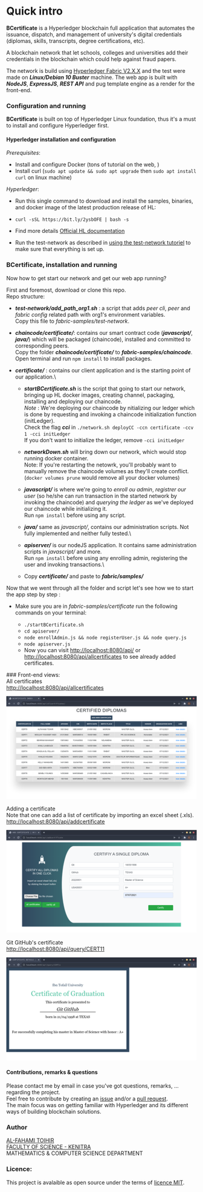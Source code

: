 # Quick intro

**BCertificate** is a Hyperledger blockchain full application that automates the issuance, dispatch, and management of university's digital credentials (diplomas, skills, transcripts, degree certifications, etc).

A blockchain network that let schools, colleges and universities add their credentials in the blockchain which could help against fraud papers.

The network is build using [Hyperledger Fabric V2.X.X](https://www.hyperledger.org/use/fabric) and the test were made on **_Linux/Debian 10 Buster_** machine. 
The web app is built with **_NodeJS_**, **_ExpressJS_**, **_REST API_** and pug template engine as a render for the front-end.

### Configuration and running
**BCertificate** is built on top of Hyperledger Linux foundation, thus it's a must to install and configure Hyperledger first.

#### Hyperledger installation and configuration

*Prerequisites*:
  - Install and configure Docker (tons of tutorial on the web, )
  - Install curl (`sudo apt update && sudo apt upgrade` then `sudo apt install curl` on linux machine)

*Hyperledger*:
  - Run this single command to download and install the samples, binaries, and docker image of the latest production release of HL:

  - `curl -sSL https://bit.ly/2ysbOFE | bash -s`
  - Find more details [Official HL documentation](https://hyperledger-fabric.readthedocs.io/en/release-2.2/install.html)
  - Run the test-network as described in [using the test-network tutoriel](https://hyperledger-fabric.readthedocs.io/en/release-2.2/test_network.html) to make sure that everything is set up.

### BCertificate, installation and running
Now how to get start our network and get our web app running?

First and foremost, download or clone this repo.\
Repo structure:
  - **_test-network/add_path_org1.sh_** : 
  a script that adds *peer cli*, *peer* and *fabric config* related path with org1's environment variables.\
  Copy this file to *fabric-samples/test-network*.

  - **_chaincode/certificate/_**: contains our smart contract code (**_javascript/_**, **_java/_**) which will be packaged (chaincode), installed and committed to corresponding peers.\
  Copy the folder **_chaincode/certificate/_** to **_fabric-samples/chaincode_**.\
  Open terminal and run `npm install` to install packages. 
  
  - **_certificate/_** : contains our client application and is the starting point of our application.\
    * **_startBCertificate.sh_** is the script that going to start our network, bringing up HL docker images, creating channel, packaging, installing and deploying our chaincode.\
    *Note* : We're deploying our chaincode by nitializing our ledger which is done by requesting and invoking a chaincode initialization function (initLedger).\
    Check the flag **_cci_** in `./network.sh deployCC -ccn certificate -ccv 1 -cci initLedger`\
    If you don't want to initialize the ledger, remove `-cci initLedger`

    * **_networkDown.sh_** will bring down our network, which would stop running docker container.\
    Note: If you're restarting the netowrk, you'll probably want to manually remove the chaincode volumes as they'll create conflict. (`docker volumes prune` would remove all your docker volumes)

    * **_javascript/_** is where we're going to *enroll ou admin*, *registrer our user* (so he/she can run transaction in the started network by invoking the chaincode) and *querying the ledger* as we've deployed our chaincode while initializing it.\
    Run `npm install` before using any script. 

    * **_java/_** same as *javascript/*, contains our administration scripts.
    Not fully implemented and neither fully tested.\

    * **_apiserver/_** is our nodeJS application. It contains same administration scripts in *javascript/* and more.\
    Run `npm install` before using any enrolling admin, registering the user and invoking transactions.\
    
    * Copy **_certificate/_** and paste to **_fabric/samples/_** 

Now that we went through all the folder and script let's see how we to start the app step by step :
  - Make sure you are in *fabric-samples/certificate* run the following commands on your terminal:
    
    * `./startBCertificate.sh` 
    * `cd apiserver/` 
    * `node enrollAdmin.js && node registerUser.js && node query.js`
    * `node apiserver.js` 
    * Now you can visit [http://localhost:8080/api/](http://localhost:8080/api/) or [http://localhost:8080/api/allcertificates](http://localhost:8080/api/allcertificates) to see already added certificates.

  ### Front-end views:\
  All certificates\
  [http://localhost:8080/api/allcertificates](http://localhost:8080/api/allcertificates)


![alt text](screenshots/allcertificates.png "Diplomas in the ledger")


Adding a certificate\
Note that one can add a list of certificate by importing an excel sheet (.xls).
[http://localhost:8080/api/addcertificate](http://localhost:8080/api/addcertificate)


![alt text](screenshots/add-certificate.png "Add a certificate")

Git GitHub's certificate\
[http://localhost:8080/api/query/CERT11](http://localhost:8080/api/query/CERT11)


![alt text](screenshots/git-github.png "Certificate details")

#### Contributions, remarks & questions
Please contact me by email in case you've got questions, remarks, ... regarding the project.\
Feel free to contribute by creating an [issue](https://github.com/alfahami/bcertificate/issues/new) and/or a [pull request](https://github.com/alfahami/bcertificate/pulls). \
The main focus was on getting familiar with Hyperledger and its different ways of building blockchain solutions. 


### Author
 [AL-FAHAMI TOIHIR](https://alfahami.github.io/ "Resume and protfolio page")\
 [FACULTY OF SCIENCE - KENITRA](http://fs.uit.ac.ma/ "Site officiel")\
 MATHEMATICS & COMPUTER SCIENCE DEPARTMENT
 
 ### Licence: 
 This project is avalaible as open source under the terms of [licence MIT](https://opensource.org/licenses/MIT).





